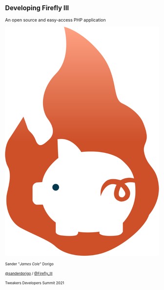 ## Developing Firefly III

An open source and easy-access PHP application

<img class="r-stretch" src="./images/logo.png">

<small>Sander "*James Cole*" Dorigo</small>

<small><i class="fab fa-twitter"></i> [@sanderdorigo](https://twitter.com/SanderDorigo) / <i class="fab fa-twitter"></i> [@Firefly_III](https://twitter.com/Firefly_III)</small>

<small>Tweakers Developers Summit 2021</small>
